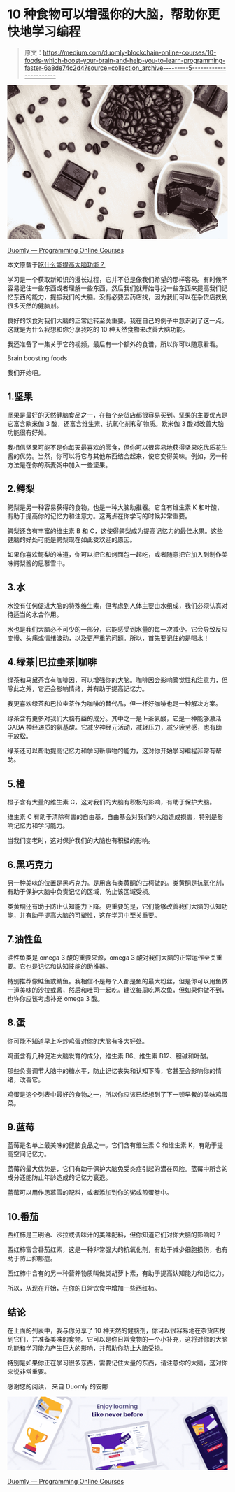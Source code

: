 # 10 种食物可以增强你的大脑，帮助你更快地学习编程

> 原文：<https://medium.com/duomly-blockchain-online-courses/10-foods-which-boost-your-brain-and-help-you-to-learn-programming-faster-6a8de74c2d4?source=collection_archive---------5----------------------->

![](img/b3930c8fb32490d0c6365f55af6fe862.png)

[Duomly — Programming Online Courses](https://www.duomly.com)

本文原载于[吃什么能提高大脑功能？](https://www.blog.duomly.com/brain-boosting-foods-which-help-you-to-learn-programming/)

学习是一个获取新知识的漫长过程，它并不总是像我们希望的那样容易。有时候不容易记住一些东西或者理解一些东西，然后我们就开始寻找一些东西来提高我们记忆东西的能力，提振我们的大脑。没有必要去药店找，因为我们可以在杂货店找到很多天然的健脑剂。

良好的饮食对我们大脑的正常运转至关重要，我在自己的例子中意识到了这一点。这就是为什么我想和你分享我吃的 10 种天然食物来改善大脑功能。

我还准备了一集关于它的视频，最后有一个额外的食谱，所以你可以随意看看。

Brain boosting foods

我们开始吧。

## 1.坚果

坚果是最好的天然健脑食品之一，在每个杂货店都很容易买到。坚果的主要优点是它富含欧米伽 3 酸，还富含维生素、抗氧化剂和矿物质。欧米伽 3 酸对改善大脑功能很有好处。

我相信坚果可能不是你每天最喜欢的零食，但你可以很容易地获得坚果吃优质花生酱的优势。当然，你可以将它与其他东西结合起来，使它变得美味。例如，另一种方法是在你的燕麦粥中加入一些坚果。

## 2.鳄梨

鳄梨是另一种容易获得的食物，也是一种大脑助推器。它含有维生素 K 和叶酸，有助于提高你的记忆力和注意力。这两点在你学习的时候非常重要。

鳄梨还含有丰富的维生素 B 和 C，这使得鳄梨成为提高记忆力的最佳水果。这些健脑的好处可能是鳄梨现在如此受欢迎的原因。

如果你喜欢鳄梨的味道，你可以把它和烤面包一起吃，或者随意把它加入到制作美味鳄梨酱的思慕雪中。

## 3.水

水没有任何促进大脑的特殊维生素，但考虑到人体主要由水组成，我们必须认真对待适当的水合作用。

水也是我们大脑必不可少的一部分，它能感受到水量的每一次减少。它会导致反应变慢、头痛或情绪波动，以及更严重的问题。所以，首先要记住的是喝水！

## 4.绿茶|巴拉圭茶|咖啡

绿茶和马黛茶含有咖啡因，可以增强你的大脑。咖啡因会影响警觉性和注意力，但除此之外，它还会影响情绪，并有助于提高记忆力。

我更喜欢绿茶和巴拉圭茶作为咖啡的替代品，但一杯好咖啡也是一种解决方案。

绿茶含有更多对我们大脑有益的成分。其中之一是 l-茶氨酸，它是一种能够激活 GABA 神经递质的氨基酸。它减少神经元活动，减轻压力，减少疲劳感，也有助于放松。

绿茶还可以帮助提高记忆力和学习新事物的能力，这对你开始学习编程非常有帮助。

## 5.橙

橙子含有大量的维生素 C，这对我们的大脑有积极的影响，有助于保护大脑。

维生素 C 有助于清除有害的自由基，自由基会对我们的大脑造成损害，特别是影响记忆力和学习能力。

当我们变老时，这对保护我们的大脑也有积极的影响。

## 6.黑巧克力

另一种美味的位置是黑巧克力。是用含有类黄酮的古柯做的。类黄酮是抗氧化剂，有助于保护大脑中负责记忆的区域，防止该区域受损。

类黄酮还有助于防止认知能力下降。更重要的是，它们能够改善我们大脑的认知功能，并有助于提高大脑的可塑性，这在学习中至关重要。

## 7.油性鱼

油性鱼类是 omega 3 酸的重要来源，omega 3 酸对我们大脑的正常运作至关重要。它也是记忆和认知技能的助推器。

特别推荐像鲑鱼或鲭鱼。我相信不是每个人都是鱼的最大粉丝，但是你可以用鱼做一道美味的沙拉或酱，然后和吐司一起吃。建议每周吃两次鱼，但如果你做不到，也许你应该考虑补充 omega 3 酸。

## 8.蛋

你可能不知道早上吃炒鸡蛋对你的大脑有多大好处。

鸡蛋含有几种促进大脑发育的成分，维生素 B6、维生素 B12、胆碱和叶酸。

那些负责调节大脑中的糖水平，防止记忆丧失和认知下降，它甚至会影响你的情绪，改善它。

鸡蛋是这个列表中最好的食物之一，所以你应该已经想到了下一顿早餐的美味鸡蛋菜。

## 9.蓝莓

蓝莓是名单上最美味的健脑食品之一。它们含有维生素 C 和维生素 K，有助于提高空间记忆力。

蓝莓的最大优势是，它们有助于保护大脑免受炎症引起的潜在风险。蓝莓中所含的成分还能防止年龄造成的记忆力衰退。

蓝莓可以用作思慕雪的配料，或者添加到你的粥或煎蛋卷中。

## 10.番茄

西红柿是三明治、沙拉或调味汁的美味配料，但你知道它们对你大脑的影响吗？

西红柿富含番茄红素，这是一种非常强大的抗氧化剂，有助于减少细胞损伤，也有助于防止抑郁症。

西红柿中含有的另一种营养物质叫做类胡萝卜素，有助于提高认知能力和记忆力。

所以，从现在开始，在你的日常饮食中增加一些西红柿。

## 结论

在上面的列表中，我与你分享了 10 种天然的健脑剂，你可以很容易地在杂货店找到它们，并准备美味的食物。它可以是你日常食物的一个小补充，这将对你的大脑功能和学习能力产生巨大的影响，并帮助你防止大脑受损。

特别是如果你正在学习很多东西，需要记住大量的东西，请注意你的大脑，这对你来说非常重要。

感谢您的阅读，
来自 Duomly 的安娜

![](img/2bebe9fe48fb99c5d1c4456e97533030.png)

[Duomly — Programming Online Courses](https://www.duomly.com)